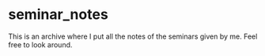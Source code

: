 # seminar_notes

This is an archive where I put all the notes of the seminars given by me. Feel free to look around.
